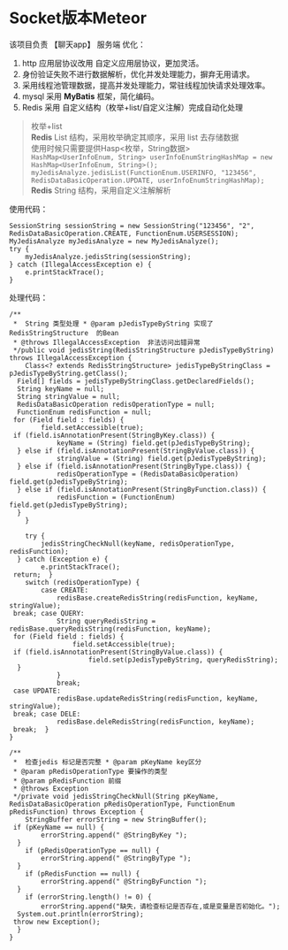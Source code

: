 
# Socket版本Meteor
该项目负责 【聊天app】 服务端
优化：  
 1. http 应用层协议改用 自定义应用层协议，更加灵活。
 2. 身份验证失败不进行数据解析，优化并发处理能力，摒弃无用请求。
 3. 采用线程池管理数据，提高并发处理能力，常驻线程加快请求处理效率。
 4. mysql 采用 **MyBatis** 框架，简化编码。
 5. Redis 采用 自定义结构（枚举+list/自定义注解）完成自动化处理
>枚举+list  
>**Redis** List 结构，采用枚举确定其顺序，采用 list 去存储数据  
>使用时候只需要提供Hasp<枚举，String数据>  
>`HashMap<UserInfoEnum, String> userInfoEnumStringHashMap = new HashMap<UserInfoEnum, String>();`  
>`myJedisAnalyze.jedisList(FunctionEnum.USERINFO, "123456", RedisDataBasicOperation.UPDATE, userInfoEnumStringHashMap);`  
>**Redis** String 结构，采用自定义注解解析  

使用代码：  

    SessionString sessionString = new SessionString("123456", "2", RedisDataBasicOperation.CREATE, FunctionEnum.USERSESSION);  
    MyJedisAnalyze myJedisAnalyze = new MyJedisAnalyze();  
    try {  
        myJedisAnalyze.jedisString(sessionString);  
    } catch (IllegalAccessException e) {  
        e.printStackTrace();  
    }

处理代码：  

    /**  
     *  String 类型处理 * @param pJedisTypeByString 实现了  RedisStringStructure  的Bean  
     * @throws IllegalAccessException  非法访问出错异常  
     */public void jedisString(RedisStringStructure pJedisTypeByString) throws IllegalAccessException {  
        Class<? extends RedisStringStructure> jedisTypeByStringClass = pJedisTypeByString.getClass();  
      Field[] fields = jedisTypeByStringClass.getDeclaredFields();  
      String keyName = null;  
      String stringValue = null;  
      RedisDataBasicOperation redisOperationType = null;  
      FunctionEnum redisFunction = null;  
     for (Field field : fields) {  
            field.setAccessible(true);  
     if (field.isAnnotationPresent(StringByKey.class)) {  
                keyName = (String) field.get(pJedisTypeByString);  
      } else if (field.isAnnotationPresent(StringByValue.class)) {  
                stringValue = (String) field.get(pJedisTypeByString);  
      } else if (field.isAnnotationPresent(StringByType.class)) {  
                redisOperationType = (RedisDataBasicOperation) field.get(pJedisTypeByString);  
      } else if (field.isAnnotationPresent(StringByFunction.class)) {  
                redisFunction = (FunctionEnum) field.get(pJedisTypeByString);  
      }  
        }  
      
        try {  
            jedisStringCheckNull(keyName, redisOperationType, redisFunction);  
      } catch (Exception e) {  
            e.printStackTrace();  
     return;  }  
        switch (redisOperationType) {  
            case CREATE:  
                redisBase.createRedisString(redisFunction, keyName, stringValue);  
     break; case QUERY:  
                String queryRedisString = redisBase.queryRedisString(redisFunction, keyName);  
     for (Field field : fields) {  
                    field.setAccessible(true);  
     if (field.isAnnotationPresent(StringByValue.class)) {  
                        field.set(pJedisTypeByString, queryRedisString);  
      }  
                }  
                break;  
     case UPDATE:  
                redisBase.updateRedisString(redisFunction, keyName, stringValue);  
     break; case DELE:  
                redisBase.deleRedisString(redisFunction, keyName);  
     break;  }  
    }  
      
    /**  
     *  检查jedis 标记是否完整 * @param pKeyName key区分  
     * @param pRedisOperationType 要操作的类型  
     * @param pRedisFunction 前缀  
     * @throws Exception  
     */private void jedisStringCheckNull(String pKeyName, RedisDataBasicOperation pRedisOperationType, FunctionEnum pRedisFunction) throws Exception {  
        StringBuffer errorString = new StringBuffer();  
     if (pKeyName == null) {  
            errorString.append(" @StringByKey ");  
      }  
        if (pRedisOperationType == null) {  
            errorString.append(" @StringByType ");  
      }  
        if (pRedisFunction == null) {  
            errorString.append(" @StringByFunction ");  
      }  
        if (errorString.length() != 0) {  
            errorString.append("缺失，请检查标记是否存在,或是变量是否初始化。");  
      System.out.println(errorString);  
     throw new Exception();  
      }  
    }

 
